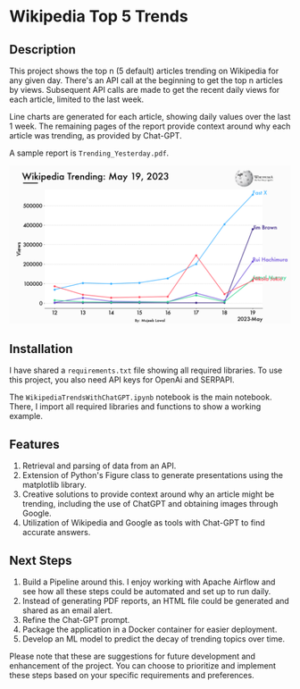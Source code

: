# Wikipedia Top 5 Trends

## Description
This project shows the top n (5 default) articles trending on Wikipedia for any given day. There's an API call at the beginning to get the top n articles by views. Subsequent API calls are made to get the recent daily views for each article, limited to the last week.

Line charts are generated for each article, showing daily values over the last 1 week. The remaining pages of the report provide context around why each article was trending, as provided by Chat-GPT.

A sample report is `Trending_Yesterday.pdf`.

![Trends Line Chart](class_gen_chart.png)

## Installation
I have shared a `requirements.txt` file showing all required libraries. To use this project, you also need API keys for OpenAi and SERPAPI.

The `WikipediaTrendsWithChatGPT.ipynb` notebook is the main notebook. There, I import all required libraries and functions to show a working example.

## Features
1. Retrieval and parsing of data from an API.
2. Extension of Python's Figure class to generate presentations using the matplotlib library.
3. Creative solutions to provide context around why an article might be trending, including the use of ChatGPT and obtaining images through Google.
4. Utilization of Wikipedia and Google as tools with Chat-GPT to find accurate answers.

## Next Steps
1. Build a Pipeline around this. I enjoy working with Apache Airflow and see how all these steps could be automated and set up to run daily.
2. Instead of generating PDF reports, an HTML file could be generated and shared as an email alert.
3. Refine the Chat-GPT prompt.
4. Package the application in a Docker container for easier deployment.
5. Develop an ML model to predict the decay of trending topics over time.

Please note that these are suggestions for future development and enhancement of the project. You can choose to prioritize and implement these steps based on your specific requirements and preferences.
